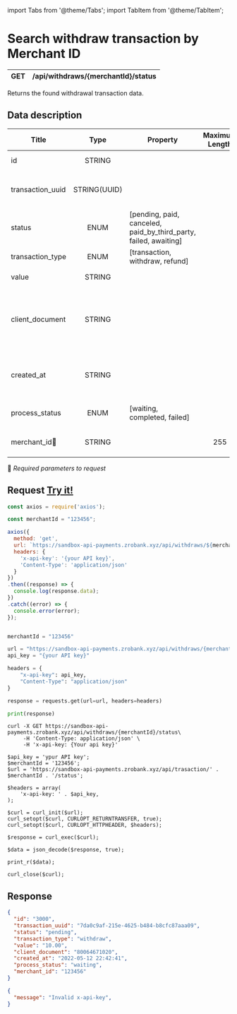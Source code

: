 import Tabs from '@theme/Tabs';
import TabItem from '@theme/TabItem';

# Search withdraw transaction by Merchant ID


| GET       | /api/withdraws/{merchantId}/status       |
| --------- | ---------------------------------------- |

Returns the found withdrawal transaction data.


## Data description

| Title                              | Type                 | Property                                                         |Maximum Length | Description                                                |
| ---------------------------------- | :-------------------:| -----------------------------------------------------------------|:------------: | ---------------------------------------------------------- |
| id                                 | STRING               |                                                                  |               | ID of the transaction                                      |
| transaction_uuid                   | STRING(UUID)         |                                                                  |               | Reference of the QrCode for conciliation                   |
| status                             | ENUM                 | [pending, paid, canceled, paid_by_third_party, failed, awaiting] |               | Transaction status                                         |
| transaction_type                   | ENUM                 | [transaction, withdraw, refund]                                  |               | Transaction type                                           |
| value                              | STRING               |                                                                  |               | Value of the transaction                                   |
| client_document                    | STRING               |                                                                  |               | Document of the person who paid or received (CPF or CNPJ)  |
| created_at                         | STRING               |                                                                  |               | Date when the transaction was created                      |
| process_status                     | ENUM                 | [waiting, completed, failed]                                     |               | Transaction payment status                                 |
| merchant_id:small_orange_diamond:  | STRING               |                                                                  |    255        | Merchant's ID for conciliation                             |
:small_orange_diamond: *Required parameters to request*

## Request <a href="https://sandbox-api-payments.zrobank.xyz/api/documentation" class="try-btn">Try it!</a>


<Tabs>
<TabItem value="js" label="NodeJS">

```js title=Axios
const axios = require('axios');

const merchantId = "123456";

axios({
  method: 'get',
  url: `https://sandbox-api-payments.zrobank.xyz/api/withdraws/${merchantId}/status`,
  headers: {
    'x-api-key': '{your API key}',
    'Content-Type': 'application/json'
  }
})
.then((response) => {
  console.log(response.data);
})
.catch((error) => {
  console.error(error);
});
```
</TabItem>
<TabItem value="py" label="Python">

```python title=Requests

merchantId = "123456"

url = "https://sandbox-api-payments.zrobank.xyz/api/withdraws/{merchantId}/status"
api_key = "{your API key}"

headers = {
    "x-api-key": api_key,
    "Content-Type": "application/json"
}

response = requests.get(url=url, headers=headers)

print(response)
```
</TabItem>
<TabItem value="shell" label="Shell">

```shell title=CURL
curl -X GET https://sandbox-api-payments.zrobank.xyz/api/withdraws/{merchantId}/status\
     -H 'Content-Type: application/json' \
     -H 'x-api-key: {Your api key}'
```
</TabItem>
<TabItem value="php" label="PHP">

```shell title=CURL
$api_key = 'ypur API key';
$merchantId = '123456';
$url = 'https://sandbox-api-payments.zrobank.xyz/api/trasaction/' . $merchantId . '/status';

$headers = array(
    'x-api-key: ' . $api_key,
);

$curl = curl_init($url);
curl_setopt($curl, CURLOPT_RETURNTRANSFER, true);
curl_setopt($curl, CURLOPT_HTTPHEADER, $headers);

$response = curl_exec($curl);

$data = json_decode($response, true);

print_r($data);

curl_close($curl);
```
</TabItem>
</Tabs>

## Response

<Tabs>
<TabItem value="201" label="201">

```json  title=/api/trasactions
{
  "id": "3000",
  "transaction_uuid": "7da0c9af-215e-4625-b484-b8cfc87aaa09",
  "status": "pending",
  "transaction_type": "withdraw",
  "value": "10.00",
  "client_document": "80064671020",
  "created_at": "2022-05-12 22:42:41",
  "process_status": "waiting",
  "merchant_id": "123456"
}
```
</TabItem>
<TabItem value="401" label="401">

```json  title=/api/trasactions
{
  "message": "Invalid x-api-key",
}
```
</TabItem>
</Tabs>